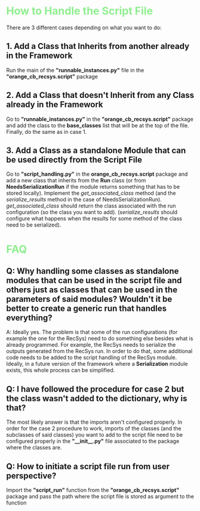 <h1 style="color:lightgreen"> How to Handle the Script File </h1>

<p> There are 3 different cases depending on what you want to do:</p>

<h2> 1. Add a Class that Inherits from another already in the Framework </h2>
<p> Run the main of the <B>"runnable_instances.py"</B> file in the 
<B>"orange_cb_recsys.script"</B> package</p>

<h2> 2. Add a Class that doesn't Inherit from any Class already in the Framework </h2>
<p> Go to <B>"runnable_instances.py"</B> in the <B>"orange_cb_recsys.script"</B> package and 
add the class to the <B>base_classes</B> list that will be at the top of the file. 
Finally, do the same as in case 1. </p>

<h2> 3. Add a Class as a standalone Module that can be used directly from the Script File </h2>
<p> Go to <B>"script_handling.py"</B> in the <B>orange_cb_recsys.script</B> package and add a new class that inherits from the 
<B>Run</B> class (or from <B>NeedsSerializationRun</B> if the module returns something that has to be stored locally). 
Implement the <I>get_associated_class</I> method (and the <I>serialize_results</I> method in the case of NeedsSerializationRun). 
<I>get_associated_class</I> should return the class associated with the run configuration (so the class you want to add). 
(<I>serialize_results</I> should configure what happens when the results for some method of the class need to be serialized).</p>

<h1 style="color:lightgreen"> FAQ </h1>

<h2> Q: Why handling some classes as standalone modules that can be used in the script file and others just as
classes that can be used in the parameters of said modules? Wouldn't it be better to create a generic run
that handles everything? </h2>
<p> A: Ideally yes. The problem is that some of the run configurations (for example the one for the RecSys) need to do 
something else besides what is already programmed. For example, the RecSys needs to serialize the outputs generated from
the RecSys run. In order to do that, some additional code needs to be added to the script handling of the RecSys module.
Ideally, in a future version of the framework where a <B>Serialization</B> module exists, this whole process can be simplified.</p>

<h2> Q: I have followed the procedure for case 2 but the class wasn't added to the dictionary, why is that? </h2>
<p> The most likely answer is that the imports aren't configured properly. 
In order for the case 2 procedure to work, imports of the classes (and the subclasses of said classes) you want to add 
to the script file need to be configured properly in the <B>"__init__.py"</B> file associated to the package where the classes are.</p>

<h2> Q: How to initiate a script file run from user perspective? </h2>
<p> Import the <B>"script_run"</B> function from the <B>"orange_cb_recsys.script"</B> package and pass the path where the 
script file is stored as argument to the function</p>
